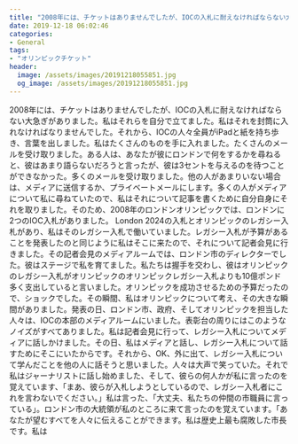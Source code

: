 ```yaml
---
title: "2008年には、チケットはありませんでしたが、IOCの入札に耐えなければならない大急ぎがありました。"
date: 2019-12-18 06:02:46
categories:
- General
tags:
- "オリンピックチケット"
header:
  image: /assets/images/20191218055851.jpg
  og_image: /assets/images/20191218055851.jpg
---
```


2008年には、チケットはありませんでしたが、IOCの入札に耐えなければならない大急ぎがありました。私はそれらを自分で立てました。私はそれを封筒に入れなければなりませんでした。それから、IOCの人々全員がiPadと紙を持ち歩き、言葉を出しました。私はたくさんのものを手に入れました。たくさんのメールを受け取りました。ある人は、あなたが彼にロンドンで何をするかを尋ねると、彼はあまり語らないだろうと言ったが、彼は3セントを与えるのを待つことができなかった。多くのメールを受け取りました。他の人があまりいない場合は、メディアに送信するか、プライベートメールにします。多くの人がメディアについて私に尋ねていたので、私はそれについて記事を書くために自分自身にそれを取りました。そのため、2008年のロンドンオリンピックでは、ロンドンに2つのIOC入札がありました。 London 2024の入札とオリンピックのレガシー入札があり、私はそのレガシー入札で働いていました。レガシー入札が予算があることを発表したのと同じように私はそこに来たので、それについて記者会見に行きました。その記者会見のメディアルームでは、ロンドン市のディレクターでした。彼はステージで私を育てました。私たちは握手を交わし、彼はオリンピックのレガシー入札がオリンピックのオリンピックレガシー入札よりも10億ポンド多く支出していると言いました。オリンピックを成功させるための予算だったので、ショックでした。その瞬間、私はオリンピックについて考え、その大きな瞬間がありました。発表の日、ロンドン市、政府、そしてオリンピックを担当した人々は、IOCの本部のメディアルームにいました。表彰台の周りにはこのようなノイズがすべてありました。私は記者会見に行って、レガシー入札についてメディアに話しかけました。その日、私はメディアと話し、レガシー入札について話すためにそこにいたからです。それから、OK、外に出て、レガシー入札について学んだことを他の人に話そうと思いました。人々は大声で笑っていた。それで私はジャーナリストに話し始めました、そして、彼らの何人かが私に言ったのを覚えています、「まあ、彼らが入札しようとしているので、レガシー入札者にこれを言わないでください。」私は言った、「大丈夫、私たちの仲間の市職員に言っている」。ロンドン市の大統領が私のところに来て言ったのを覚えています。「あなたが望むすべてを人々に伝えることができます。私は歴史上最も腐敗した市長です。私は
